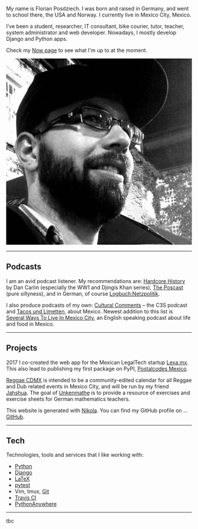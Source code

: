 <!-- 
.. title: About Me
.. slug: about
.. date: 2017-05-18
.. tags: 
.. category: 
.. link: 
.. description: 
.. type: text
-->

<div class="row">
  <div class="col-sm-8 col-sm-push-4">
<p>My name is Florian Posdziech. I was born and raised in Germany, and went to school there, the USA and Norway. I currently live in Mexico City, Mexico.</p>
<p>I’ve been a student, researcher, IT consultant, bike courier, tutor, teacher, system administrator and web developer. Nowadays, I mostly develop Django and Python apps.</p>
<p>Check my <a href="link://slug/now">Now page</a> to see what I'm up to at the moment.
  </div>
  <div class="col-sm-4 col-sm-pull-8">
    <img src="/images/flowfx.jpg" alt="" class="img-responsive">
  </div>
</div>

*****

## Podcasts

I am an avid podcast listener. My recommendations are: [Hardcore History](http://www.dancarlin.com/hardcore-history-series/) by Dan Carlin (especially the WW1 and Djingis Khan series), [The Poscast](https://itunes.apple.com/us/podcast/the-poscast/id757346885) (pure sillyness), and in German, of course [Logbuch:Netzpolitik](https://logbuch-netzpolitik.de/).

I also produce podcasts of my own: [Cultural Comments](#) – the C3S podcast and [Tacos und Limetten](https://tacosundlimetten.de/), about Mexico. Newest addition to this list is [Several Ways To Live In Mexico City](https://severalwaystolive.com/), an English speaking podcast about life and food in Mexico.

***

## Projects

2017 I co-created the web app for the Mexican LegalTech startup [Lexa.mx](https://www.lexa.mx/). This also lead to publishing my first package on PyPI, [Postalcodes Mexico](https://pypi.python.org/pypi/postalcodes-mexico).

[Reggae CDMX](https://www.reggae-cdmx.com/) is intended to be a community-edited calendar for all Reggae and Dub related events in Mexico City, and will be run by my friend [Jahshua](https://www.facebook.com/Jahshua-402515579860168). The goal of [Unkenmathe](https://github.com/FlowFX/unkenmathe.de) is to provide a resource of exercises and exercise sheets for German mathematics teachers.

This website is generated with [Nikola](https://getnikola.com/). You can find my GitHub profile on … [GitHub](https://github.com/flowfx/).

*****
## Tech

Technologies, tools and services that I like working with:

* [Python](https://www.python.org/)
* [Django](https://www.djangoproject.com/)
* [LaTeX](https://www.latex-project.org)
* [pytest](https://docs.pytest.org/en/latest/)
* Vim, tmux, [Git](http://git-scm.com/)
* [Travis CI](https://travis-ci.org/)
* [PythonAnywhere](https://www.pythonanywhere.com/)

*****

tbc
